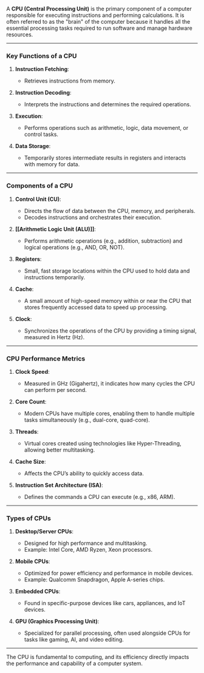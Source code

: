 A **CPU (Central Processing Unit)** is the primary component of a computer responsible for executing instructions and performing calculations. It is often referred to as the "brain" of the computer because it handles all the essential processing tasks required to run software and manage hardware resources.

---

### Key Functions of a CPU

1. **Instruction Fetching**:
    
    - Retrieves instructions from memory.
2. **Instruction Decoding**:
    
    - Interprets the instructions and determines the required operations.
3. **Execution**:
    
    - Performs operations such as arithmetic, logic, data movement, or control tasks.
4. **Data Storage**:
    
    - Temporarily stores intermediate results in registers and interacts with memory for data.

---

### Components of a CPU

1. **Control Unit (CU)**:
    
    - Directs the flow of data between the CPU, memory, and peripherals.
    - Decodes instructions and orchestrates their execution.
2. **[[Arithmetic Logic Unit (ALU)]]**:
    
    - Performs arithmetic operations (e.g., addition, subtraction) and logical operations (e.g., AND, OR, NOT).
3. **Registers**:
    
    - Small, fast storage locations within the CPU used to hold data and instructions temporarily.
4. **Cache**:
    
    - A small amount of high-speed memory within or near the CPU that stores frequently accessed data to speed up processing.
5. **Clock**:
    
    - Synchronizes the operations of the CPU by providing a timing signal, measured in Hertz (Hz).

---

### CPU Performance Metrics

1. **Clock Speed**:
    
    - Measured in GHz (Gigahertz), it indicates how many cycles the CPU can perform per second.
2. **Core Count**:
    
    - Modern CPUs have multiple cores, enabling them to handle multiple tasks simultaneously (e.g., dual-core, quad-core).
3. **Threads**:
    
    - Virtual cores created using technologies like Hyper-Threading, allowing better multitasking.
4. **Cache Size**:
    
    - Affects the CPU’s ability to quickly access data.
5. **Instruction Set Architecture (ISA)**:
    
    - Defines the commands a CPU can execute (e.g., x86, ARM).

---

### Types of CPUs

1. **Desktop/Server CPUs**:
    
    - Designed for high performance and multitasking.
    - Example: Intel Core, AMD Ryzen, Xeon processors.
2. **Mobile CPUs**:
    
    - Optimized for power efficiency and performance in mobile devices.
    - Example: Qualcomm Snapdragon, Apple A-series chips.
3. **Embedded CPUs**:
    
    - Found in specific-purpose devices like cars, appliances, and IoT devices.
4. **GPU (Graphics Processing Unit)**:
    
    - Specialized for parallel processing, often used alongside CPUs for tasks like gaming, AI, and video editing.

---

The CPU is fundamental to computing, and its efficiency directly impacts the performance and capability of a computer system.
